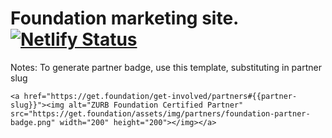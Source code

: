 # Foundation marketing site. [![Netlify Status](https://api.netlify.com/api/v1/badges/c9ef828c-8929-4695-aaef-cb93f182bda8/deploy-status)](https://app.netlify.com/sites/cocky-darwin-207fbd/deploys)

Notes:  To generate partner badge, use this template, substituting in partner slug

```
<a href="https://get.foundation/get-involved/partners#{{partner-slug}}"><img alt="ZURB Foundation Certified Partner" src="https://get.foundation/assets/img/partners/foundation-partner-badge.png" width="200" height="200"></img></a>

```

